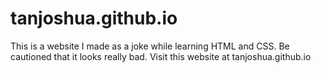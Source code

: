 # tanjoshua.github.io
This is a website I made as a joke while learning HTML and CSS. Be cautioned that it looks really bad.
Visit this website at tanjoshua.github.io
